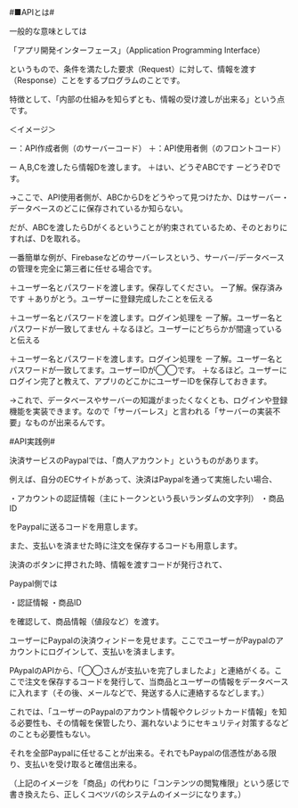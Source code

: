 #■APIとは#

一般的な意味としては

「アプリ開発インターフェース」（Application Programming Interface）

というもので、条件を満たした要求（Request）に対して、情報を渡す（Response）ことをするプログラムのことです。

特徴として、「内部の仕組みを知らずとも、情報の受け渡しが出来る」という点です。

＜イメージ＞

ー：API作成者側（のサーバーコード）
＋：API使用者側（のフロントコード）

ー A,B,Cを渡したら情報Dを渡します。
＋はい、どうぞABCです
ーどうぞDです。

→ここで、API使用者側が、ABCからDをどうやって見つけたか、Dはサーバー・データベースのどこに保存されているか知らない。

だが、ABCを渡したらDがくるということが約束されているため、そのとおりにすれば、Dを取れる。

一番簡単な例が、Firebaseなどのサーバーレスという、サーバー/データベースの管理を完全に第三者に任せる場合です。

＋ユーザー名とパスワードを渡します。保存してください。
ー了解。保存済みです
＋ありがとう。ユーザーに登録完成したことを伝える

＋ユーザー名とパスワードを渡します。ログイン処理を
ー了解。ユーザー名とパスワードが一致してません
＋なるほど。ユーザーにどちらかが間違っていると伝える

＋ユーザー名とパスワードを渡します。ログイン処理を
ー了解。ユーザー名とパスワードが一致してます。ユーザーIDが◯◯です。
＋なるほど。ユーザーにログイン完了と教えて、アプリのどこかにユーザーIDを保存しておきます。

→これで、データベースやサーバーの知識がまったくなくとも、ログインや登録機能を実装できます。なので「サーバーレス」と言われる「サーバーの実装不要」なものが出来るんです。


#API実践例#

決済サービスのPaypalでは、「商人アカウント」というものがあります。

例えば、自分のECサイトがあって、決済はPaypalを通って実施したい場合、

・アカウントの認証情報（主にトークンという長いランダムの文字列）
・商品ID

をPaypalに送るコードを用意します。

また、支払いを済ませた時に注文を保存するコードも用意します。

決済のボタンに押された時、情報を渡すコードが発行されて、

Paypal側では

・認証情報
・商品ID

を確認して、商品情報（値段など）を渡す。

ユーザーにPaypalの決済ウィンドーを見せます。ここでユーザーがPaypalのアカウントにログインして、支払いを済まします。

PAypalのAPIから、「◯◯さんが支払いを完了しましたよ」と連絡がくる。ここで注文を保存するコードを発行して、当商品とユーザーの情報をデータベースに入れます（その後、メールなどで、発送する人に連絡するなどします。）

これでは、「ユーザーのPaypalのアカウント情報やクレジットカード情報」を知る必要性も、その情報を保管したり、漏れないようにセキュリティ対策するなどのことも必要性もない。

それを全部Paypalに任せることが出来る。それでもPaypalの信憑性がある限り、支払いを受け取ると確信出来る。

（上記のイメージを「商品」の代わりに「コンテンツの閲覧権限」という感じで書き換えたら、正しくコベツバのシステムのイメージになります。）
